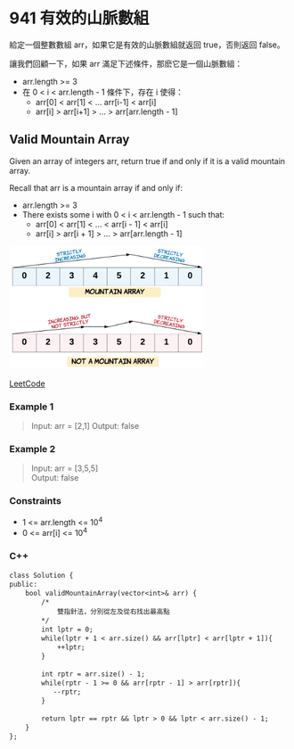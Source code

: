 # 941  有效的山脈數組

給定一個整數數組 arr，如果它是有效的山脈數組就返回 true，否則返回 false。

讓我們回顧一下，如果 arr 滿足下述條件，那麽它是一個山脈數組：

* arr.length >= 3
* 在 0 < i < arr.length - 1 條件下，存在 i 使得：
  * arr[0] < arr[1] < ... arr[i-1] < arr[i] 
  * arr[i] > arr[i+1] > ... > arr[arr.length - 1]

##  Valid Mountain Array

Given an array of integers arr, return true if and only if it is a valid mountain array.

Recall that arr is a mountain array if and only if:

* arr.length >= 3
* There exists some i with 0 < i < arr.length - 1 such that:
  * arr[0] < arr[1] < ... < arr[i - 1] < arr[i] 
  * arr[i] > arr[i + 1] > ... > arr[arr.length - 1]

<img src="img/941.png" width = "350"/>

[LeetCode](https://leetcode.cn/problems/valid-mountain-array/)

### Example 1

> Input: arr = [2,1] 
Output: false  


### Example 2

> Input: arr = [3,5,5]  
Output: false

### Constraints

* 1 <= arr.length <= 10<sup>4</sup>
* 0 <= arr[i] <= 10<sup>4</sup>
 


### C++ 

```
class Solution {
public:
    bool validMountainArray(vector<int>& arr) {
        /*
            雙指針法，分別從左及從右找出最高點
        */
        int lptr = 0;
        while(lptr + 1 < arr.size() && arr[lptr] < arr[lptr + 1]){
            ++lptr;
        }

        int rptr = arr.size() - 1;
        while(rptr - 1 >= 0 && arr[rptr - 1] > arr[rptr]){
           --rptr;
        }

        return lptr == rptr && lptr > 0 && lptr < arr.size() - 1;
    }
};
```